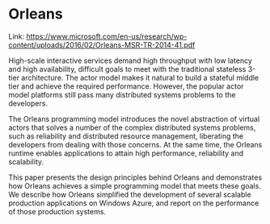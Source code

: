 # Orleans

Link: https://www.microsoft.com/en-us/research/wp-content/uploads/2016/02/Orleans-MSR-TR-2014-41.pdf

High-scale interactive services demand high throughput with low latency and high availability, difficult goals to meet with the traditional stateless 3-tier architecture. The actor model makes it natural to build a stateful middle
tier and achieve the required performance. However, the popular actor model platforms still pass many distributed systems problems to the developers.

The Orleans programming model introduces the novel abstraction of virtual actors that solves a number of the complex distributed systems problems, such as
reliability and distributed resource management, liberating the developers from dealing with those concerns. At the same time, the Orleans runtime enables applications to attain high performance, reliability and scalability.

This paper presents the design principles behind Orleans and demonstrates how Orleans achieves a simple programming model that meets these goals. We describe how Orleans simplified the development of several scalable production applications on Windows Azure, and report on the performance of those production systems.